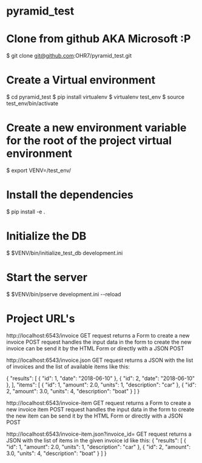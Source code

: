 # pyramid_test

# Clone from github AKA Microsoft :P
$ git clone git@github.com:OHR7/pyramid_test.git

# Create a Virtual environment 
$ cd pyramid_test
$ pip install virtualenv
$ virtualenv test_env
$ source test_env/bin/activate

# Create a new environment variable for the root of the project virtual environment
$ export VENV=<path of venv>/test_env/ 

# Install the dependencies
$ pip install -e .

# Initialize the DB
$ $VENV/bin/initialize_test_db development.ini

# Start the server
$ $VENV/bin/pserve development.ini --reload

# Project URL's
http://localhost:6543/invoice
GET request returns a Form to create a new invoice
POST request handles the input data in the form to create the new invoice
can be send it by the HTML Form or directly with a JSON POST

http://localhost:6543/invoice.json
GET request returns a JSON with the list of invoices and the list of available items like this:

{
    "results": [
        {
            "id": 1,
            "date": "2018-06-10"
        },
        {
            "id": 2,
            "date": "2018-06-10"
        },
    ],
    "items": [
        {
            "id": 1,
            "amount": 2.0,
            "units": 1,
            "description": "car"
        },
        {
            "id": 2,
            "amount": 3.0,
            "units": 4,
            "description": "boat"
        }
    ]
}

http://localhost:6543/invoice-item
GET request returns a Form to create a new invoice item
POST request handles the input data in the form to create the new item
can be send it by the HTML Form or directly with a JSON POST

http://localhost:6543/invoice-item.json?invoice_id=<id of invoice>
GET request returns a JSON with the list of items in the given invoice id
like this:
{
    "results": [
        {
            "id": 1,
            "amount": 2.0,
            "units": 1,
            "description": "car"
        },
        {
            "id": 2,
            "amount": 3.0,
            "units": 4,
            "description": "boat"
        }
    ]
}





